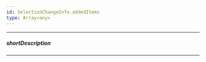 ```yaml
---
id: SelectionChangeInfo.addedItems
type: Array<any>
---
```

---
##### shortDescription
<!-- Description goes here -->

---
<!-- Description goes here -->